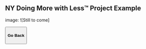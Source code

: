 <div class="main">
        <section>
            <div class="container">


<br>

# NY Doing More with Less™ Project Example
image: ![Still to come]

<button onclick="goBack()" type="button" class="btn btn-default" aria-label="Go Back">
  <span class="glyphicon glyphicon-arrow-left" aria-hidden="true"></span>
 <h4>Go Back</h4>
</button>
